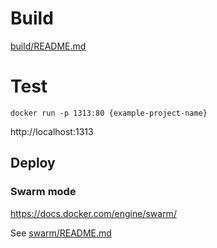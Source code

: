 # Build

[build/README.md](build/README.md)

# Test

```shell
docker run -p 1313:80 {example-project-name}
```

http://localhost:1313

## Deploy

### Swarm mode

<https://docs.docker.com/engine/swarm/>

See [swarm/README.md](swarm/README.md)
